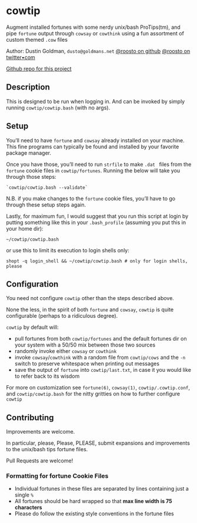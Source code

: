 # cowtip #

Augment installed fortunes with some nerdy unix/bash ProTips(tm), and pipe `fortune` output through `cowsay` or `cowthink` using a fun assortment of custom themed `.cow` files

Author: Dustin Goldman, `dusto@goldmans.net`
[@roosto on github](https://github.com/roosto)
[@roosto on twitter•com](https://twitter.com/roosto)

[Github repo for this project](https://github.com/roosto/cowtip)

## Description

This is designed to be run when logging in. And can be invoked by simply running `cowtip/cowtip.bash` (with no args).

## Setup ##

You’ll need to have `fortune` and `cowsay` already installed on your machine. This fine programs can typically be found and installed by your favorite package manager.

Once you have those, you’ll need to run `strfile` to make `.dat ` files from the `fortune` cookie files in `cowtip/fortunes`. Running the below will take you through those steps:

    `cowtip/cowtip.bash --validate`

N.B. if you make changes to the `fortune` cookie files, you’ll have to go through these setup steps again.

Lastly, for maximum fun, I would suggest that you run this script at login by putting something like this in your `.bash_profile` (assuming you put this in your home dir):

    ~/cowtip/cowtip.bash

or use this to limit its execution to login shells only:

    shopt -q login_shell && ~/cowtip/cowtip.bash # only for login shells, please

## Configuration ##

You need not configure `cowtip` other than the steps described above.

None the less, in the spirit of both `fortune` and `cowsay`, `cowtip` is quite configurable (perhaps to a ridiculous degree).

`cowtip` by default will:

* pull fortunes from both `cowtip/fortunes` and the default fortunes dir on your system with a 50/50 mix between those two sources
* randomly invoke either `cowsay` or `cowthink`
* invoke `cowsay`/`cowthink` with a random file from `cowtip/cows` and the `-n` switch to preserve whitespace when printing out messages
* save the output of `fortune` into `cowtip/last.txt`, in case it you would like to refer back to its wisdom

For more on customization see `fortune(6)`, `cowsay(1)`, `cowtip/.cowtip.conf`, and `cowtip/cowtip.bash` for the nitty gritties on how to further configure `cowtip`

## Contributing ##

Improvements are welcome.

In particular, please, Please, PLEASE, submit expansions and improvements to the unix/bash tips fortune files.

Pull Requests are welcome!

### Formatting for fortune Cookie Files ###

* Individual fortunes in these files are separated by lines containing just a single `%`
* All fortunes should be hard wrapped so that **max line width is 75 characters**
* Please do follow the existing style conventions in the fortune files
